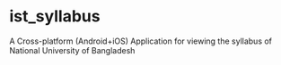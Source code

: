 # ist_syllabus
A Cross-platform (Android+iOS) Application for viewing the syllabus of National University of Bangladesh
